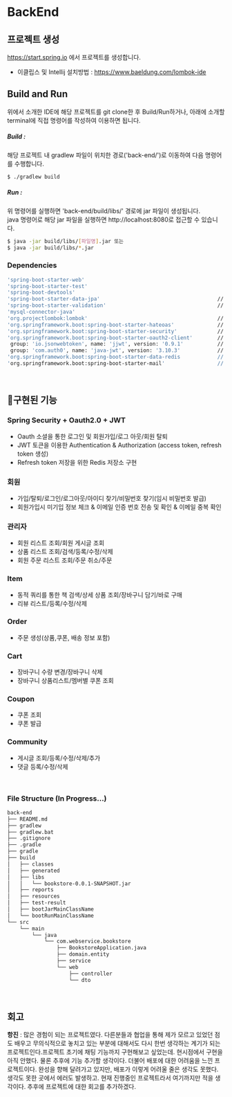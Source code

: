 # BackEnd

## 프로젝트 생성
https://start.spring.io 에서 프로젝트를 생성합니다.
  - 이클립스 및 Intellij 설치방법 : https://www.baeldung.com/lombok-ide

## Build and Run
위에서 소개한 IDE에 해당 프로젝트를 git clone한 후 Build/Run하거나, 아래에 소개할 terminal에 직접 명령어를 작성하여 이용하면 됩니다.

##### Build : 
해당 프로젝트 내 gradlew 파일이 위치한 경로('back-end/')로 이동하여 다음 명령어를 수행합니다.
```bash
$ ./gradlew build
```

##### Run :
위 명령어를 실행하면 'back-end/build/libs/' 경로에 jar 파일이 생성됩니다.<br/>
java 명령어로 해당 jar 파일을 실행하면 http://localhost:8080로 접근할 수 있습니다.
```bash
$ java -jar build/libs/[파일명].jar 또는
$ java -jar build/libs/*.jar
```


### Dependencies

```bash
'spring-boot-starter-web'                                       
'spring-boot-starter-test'          
'spring-boot-devtools'              
'spring-boot-starter-data-jpa'                                      // spring data jpa 사용을 위한 라이브러리
'spring-boot-starter-validation'                                    // validation 체크를 위한 라이브러리
'mysql-connector-java'              
'org.projectlombok:lombok'                                          // 롬복
'org.springframework.boot:spring-boot-starter-hateoas'              // HATEOAS 추가 : Restful API 개발을 위한 라이브러리
'org.springframework.boot:spring-boot-starter-security'             // 스프링 시큐리티
'org.springframework.boot:spring-boot-starter-oauth2-client'        // OAuth2.0 사용 라이브러리
 group: 'io.jsonwebtoken', name: 'jjwt', version: '0.9.1'           // jwt 러이브러리 
 group: 'com.auth0', name: 'java-jwt', version: '3.10.3'            // jwt 러이브러리   
'org.springframework.boot:spring-boot-starter-data-redis            // Redis 추가 : Refresh 토큰 관리를 DB 대신 캐시 메모리에서 관리하기 위함
'org.springframework.boot:spring-boot-starter-mail'                 // 이메일 인증 : 위한 이메일 관련 객체 사용
```


<br/>

## 🔧구현된 기능

### Spring Security + Oauth2.0 + JWT
- Oauth 소셜을 통한 로그인 및 회원가입/로그 아웃/회원 탈퇴
- JWT 토큰을 이용한 Authentication & Authorization (access token, refresh token 생성)
- Refresh token 저장을 위한 Redis 저장소 구현 

### 회원
- 가입/탈퇴/로그인/로그아웃/아이디 찾기/비밀번호 찾기(임시 비밀번호 발급)
- 회원가입시 미기입 정보 체크 & 이메일 인증 번호 전송 및 확인 & 이메일 중복 확인

### 관리자
- 회원 리스트 조회/회원 게시글 조회
- 상품 리스트 조회/검색/등록/수정/삭제
- 회원 주문 리스트 조회/주문 취소/주문

### Item 
- 동적 쿼리를 통한 책 검색/상세 상품 조회/장바구니 담기/바로 구매
- 리뷰 리스트/등록/수정/삭제

### Order
- 주문 생성(상품,쿠폰, 배송 정보 포함)

### Cart
- 장바구니 수량 변경/장바구니 삭제
- 장바구니 상품리스트/멤버별 쿠폰 조회

### Coupon
- 쿠폰 조회
- 쿠폰 발급

### Community
- 게시글 조회/등록/수정/삭제/추가
- 댓글 등록/수정/삭제

<br/>


### File Structure (In Progress...)

```markdown
back-end
├── README.md
├── gradlew
├── gradlew.bat
├── .gitignore
├── .gradle
├── gradle
├── build
│   ├── classes
│   ├── generated
│   ├── libs
│   │   └── bookstore-0.0.1-SNAPSHOT.jar
│   ├── reports
│   ├── resources
│   ├── test-result
│   ├── bootJarMainClassName
│   └── bootRunMainClassName
└── src
    └── main
    	└── java
    	    └── com.webservice.bookstore	
                ├── BookstoreApplication.java
                ├── domain.entity
                ├── service
                └── web
                    ├── controller
                    └── dto
```


<br/>


## 회고

**항진** : 많은 경험이 되는 프로젝트였다. 다른분들과 협업을 통해 제가 모르고 있었던 점도 배우고 무의식적으로 놓치고 있는 부분에 대해서도 다시 한번 생각하는 계기가 되는 프로젝트인다.프로젝트 초기에 채팅 기능까지 구현해보고 싶었는데. 현시점에서 구현을 아직 안했다. 물론 추후에 기능 추가할 생각이다. 더불어 배포에 대한 어려움을 느낀 프로젝트이다. 완성을 향해 달려가고 있지만, 배포가 이렇게 어려울 줄은 생각도 못했다. 생각도 못한 곳에서 에러도 발생하고. 현재 진행중인 프로젝트라서 여기까지만 적을 생각이다. 추후에 프로젝트에 대한 회고를 추가하겠다.
